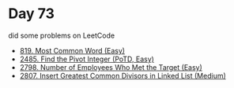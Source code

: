 # Day 73

did some problems on LeetCode

- [819. Most Common Word (Easy)](https://leetcode.com/problems/most-common-word/description/)
- [2485. Find the Pivot Integer (PoTD, Easy)](https://leetcode.com/problems/find-the-pivot-integer/description/?envType=daily-question&envId=2024-03-13)
- [2798. Number of Employees Who Met the Target (Easy)](https://leetcode.com/problems/number-of-employees-who-met-the-target/description/)
- [2807. Insert Greatest Common Divisors in Linked List (Medium)](https://leetcode.com/problems/insert-greatest-common-divisors-in-linked-list/description/)
